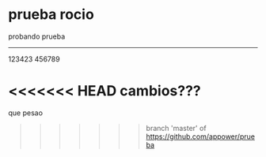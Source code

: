 prueba rocio
======
probando prueba


------------------------

123423
456789

<<<<<<< HEAD
cambios???
=======
que pesao
>>>>>>> branch 'master' of https://github.com/appower/prueba
